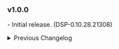 ### v1.0.0
\- Initial release. (DSP-0.10.28.21308)  

<details>
<summary>Previous Changelog</summary>
</details>
